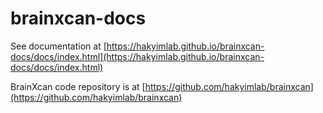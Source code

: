 # brainxcan-docs

See documentation at [https://hakyimlab.github.io/brainxcan-docs/docs/index.html](https://hakyimlab.github.io/brainxcan-docs/docs/index.html)

BrainXcan code repository is at [https://github.com/hakyimlab/brainxcan](https://github.com/hakyimlab/brainxcan)
